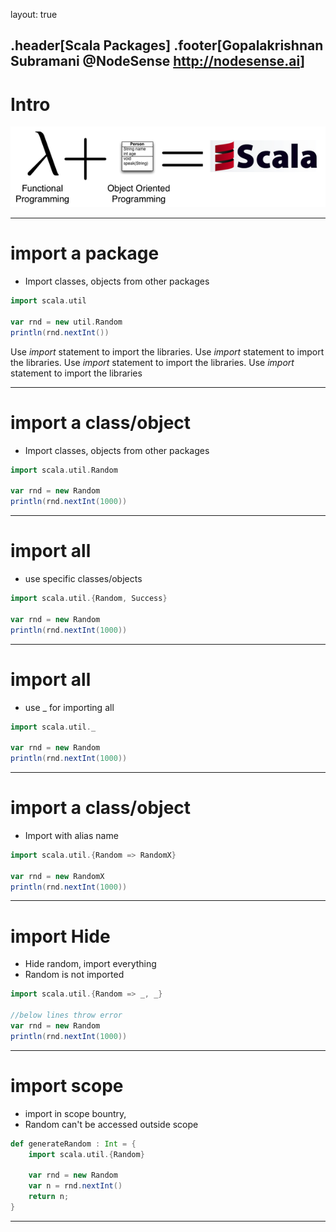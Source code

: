 layout: true

.header[Scala Packages]
.footer[Gopalakrishnan Subramani @NodeSense <http://nodesense.ai>]
---

# Intro

![Default-aligned image](scala/assets/scala-functions.png)

---

# import a package

- Import classes, objects from other packages

```scala
import scala.util

var rnd = new util.Random
println(rnd.nextInt())
```

Use _import_ statement to import the libraries. Use _import_ statement to import the libraries. Use _import_ statement to import the libraries. Use _import_ statement to import the libraries

---

# import a class/object

- Import classes, objects from other packages

```scala
import scala.util.Random

var rnd = new Random
println(rnd.nextInt(1000))
```


---

# import all

- use specific classes/objects

```scala
import scala.util.{Random, Success}

var rnd = new Random
println(rnd.nextInt(1000))
```

---

# import all

- use _ for importing all

```scala
import scala.util._

var rnd = new Random
println(rnd.nextInt(1000))
```

---

# import a class/object

- Import with alias name

```scala
import scala.util.{Random => RandomX}

var rnd = new RandomX
println(rnd.nextInt(1000))
```

---

# import Hide

- Hide random, import everything
- Random is not imported

```scala
import scala.util.{Random => _, _}

//below lines throw error
var rnd = new Random
println(rnd.nextInt(1000))
```

---

# import scope

- import in scope bountry, 
- Random can't be accessed outside scope

```scala
def generateRandom : Int = {
    import scala.util.{Random}

    var rnd = new Random
    var n = rnd.nextInt()
    return n;
}
```

---